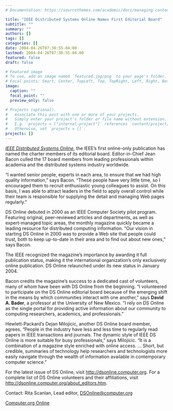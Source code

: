 ```yaml
---
# Documentation: https://sourcethemes.com/academic/docs/managing-content/

title: "IEEE Distributed Systems Online Names First Editorial Board"
subtitle: ""
summary: ""
authors: []
tags: []
categories: []
date: 2004-04-26T07:38:55-04:00
lastmod: 2004-04-26T07:38:55-04:00
featured: false
draft: false

# Featured image
# To use, add an image named `featured.jpg/png` to your page's folder.
# Focal points: Smart, Center, TopLeft, Top, TopRight, Left, Right, BottomLeft, Bottom, BottomRight.
image:
  caption: ""
  focal_point: ""
  preview_only: false

# Projects (optional).
#   Associate this post with one or more of your projects.
#   Simply enter your project's folder or file name without extension.
#   E.g. `projects = ["internal-project"]` references `content/project/deep-learning/index.md`.
#   Otherwise, set `projects = []`.
projects: []
---
```


[*IEEE Distributed Systems Online*](http://dsonline.computer.org/), the IEEE’s first online-only publication has named the charter members of its editorial board. Editor-in-Chief Jean Bacon culled the 17 board members from leading professionals within academia and the distributed systems industry worldwide.

“I wanted senior people, experts in each area, to ensure that we had high quality information,” says Bacon. “These people have very little time, so I encouraged them to recruit enthusiastic young colleagues to assist. On this basis, I was able to attract leaders in the field to apply overall control while their team is responsible for supplying the detail and managing Web pages regularly."

DS Online debuted in 2000 as an IEEE Computer Society pilot program. Featuring original, peer-reviewed articles and departments, as well as expert-managed topic areas, the monthly magazine quickly became a leading resource for distributed computing information. "Our vision in starting DS Online in 2000 was to provide a Web site that people could trust, both to keep up-to-date in their area and to find out about new ones,” says Bacon.

The IEEE recognized the magazine’s importance by awarding it full publication status, making it the international organization’s only exclusively online publication. DS Online relaunched under its new status in January 2004.

Bacon credits the magazine’s success to a dedicated cast of volunteers, many of whom have been with DS Online from the beginning. “I volunteered to participate on the DS Online editorial board because of the emerging shift in the means by which communities interact with one another,” says **David A. Bader**, a professor at the University of New Mexico. “I rely on DS Online as the single portal for providing active information about our community to computing researchers, academics, and professionals.”

Hewlett-Packard’s Dejan Milojicic, another DS Online board member, agrees. “People in the industry have less and less time to regularly read papers in IEEE transactions and journals. The dynamic style of IEEE DS Online is more suitable for busy professionals,” says Milojicic. “It is a combination of a magazine style enriched with online access. … Short, but credible, summaries of technology help researchers and technologists more easily navigate through the wealth of information available in contemporary computer science.”

For the latest issue of DS Online, visit http://dsonline.computer.org.
For a complete list of DS Online volunteers and their affiliations, visit http://dsonline.computer.org/about_editors.htm.

Contact: Rita Scanlan, Lead editor, DSOnline@computer.org

[Computer.org Online](https://web.archive.org/web/20040605063303/http://www.computer.org/pr/Apr04/dso_edboard.htm)
